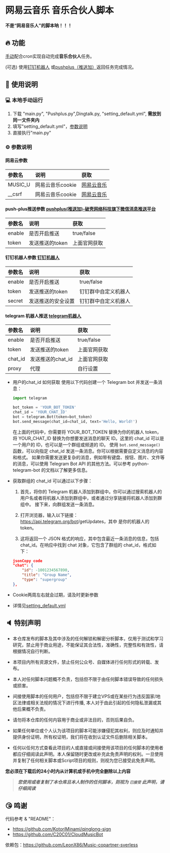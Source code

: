 # 网易云音乐 音乐合伙人脚本

**不是“网易音乐人”的脚本呐！！！**

## 🔥 功能

[手动](#-本地手动运行)配合cron实现自动完成**音乐合伙人**任务。

(可选) 使用[钉钉机器人](https://open.dingtalk.com/document/robots/custom-robot-access/)
或[pushplus（推送加）](https://www.pushplus.plus/)返回任务完成情况。

## 📖 使用说明

### 💻 本地手动运行

1. 下载 "main.py", "Pushplus.py",Dingtalk.py, "setting_default.yml", **需放到同一文件夹内**
2. 填写"setting_default.yml"，[参数说明](#-参数说明)
3. 直接执行"main.py"

### ⚙ 参数说明

#### 网易云参数

| 参数名     | 说明          | 获取                              |
|:--------|:------------|:--------------------------------|
| MUSIC_U | 网易云音乐cookie | [网易云音乐](https://music.163.com/) |
| __csrf  | 网易云音乐cookie | [网易云音乐](https://music.163.com/) |

#### push-plus推送参数 [pushplus(推送加)-破壳网络科技旗下微信消息推送平台](https://www.pushplus.plus/)

| 参数名    | 说明         | 获取         |
|:-------|:-----------|:-----------|
| enable | 是否开启推送     | true/false |
| token  | 发送推送的token | 上面官网获取     |

#### 钉钉机器人参数 [钉钉机器人](https://open.dingtalk.com/document/robots/custom-robot-access/)

| 参数名    | 说明         | 获取         |
|:-------|:-----------|:-----------|
| enable | 是否开启推送     | true/false |
| token  | 发送推送的token | 钉钉群中自定义机器人 |
| secret | 发送推送的安全设置  | 钉钉群中自定义机器人 |

#### telegram 机器人推送 [telegram机器人](https://core.telegram.org/bots)

| 参数名    | 说明           | 获取         |
|:-------|:-------------|:-----------|
| enable | 是否开启推送       | true/false |
| token  | 发送推送的token   | 上面官网获取     |
| chat_id | 发送推送的chat_id | 上面官网获取     |
| proxy | 代理           | 自行设置       |

- 用户的chat_id 如何获取
  使用以下代码创建一个 Telegram bot 并发送一条消息：

  ``````python
  import telegram
  
  bot_token = 'YOUR_BOT_TOKEN'
  chat_id = 'YOUR_CHAT_ID'
  bot = telegram.Bot(token=bot_token)
  bot.send_message(chat_id=chat_id, text='Hello, World!')
  ``````

  在上面的代码中，你需要将 YOUR_BOT_TOKEN 替换为你的机器人 token，将 YOUR_CHAT_ID 替换为你想要发送消息的聊天 ID。这里的 chat_id 可以是一个用户的 ID，也可以是一个群组或频道的 ID。
  使用 `bot.send_message()` 函数，可以向指定 chat_id 发送一条消息。你可以根据需要自定义消息的内容和格式。
  如果你需要发送更复杂的消息，例如带有键盘、按钮、图片、文件等的消息，可以使用 Telegram Bot API 的其他方法。可以参考 python-telegram-bot 的文档以了解更多信息。
- 获取群组的 chat_id 可以通过以下步骤：

  1. 首先，将你的 Telegram 机器人添加到群组中。你可以通过搜索机器人的用户名或者将机器人添加到群组中，或者通过分享链接将机器人添加到群组中。
    接下来，向群组发送一条消息。

  2. 打开浏览器，输入以下链接：https://api.telegram.org/bot<YourBOTToken>/getUpdates，其中 <YourBOTToken> 是你的机器人的 token。

  3. 这将返回一个 JSON 格式的响应，其中包含最近一条消息的信息，包括 chat_id。在响应中找到 chat 对象，它包含了群组的 chat_id，格式如下：

    ``````json
    jsonCopy code
    "chat": {
        "id": -1001234567890,
        "title": "Group Name",
        "type": "supergroup"
    },
    ``````


- Cookie两周左右就会过期，请及时更新参数

* 详情见[setting_default.yml](./setting_default.yml)

## 🔈 特别声明

- 本仓库发布的脚本及其中涉及的任何解锁和解密分析脚本，仅用于测试和学习研究，禁止用于商业用途，不能保证其合法性，准确性，完整性和有效性，请根据情况自行判断。

- 本项目内所有资源文件，禁止任何公众号、自媒体进行任何形式的转载、发布。

- 本人对任何脚本问题概不负责，包括但不限于由任何脚本错误导致的任何损失或损害。

- 间接使用脚本的任何用户，包括但不限于建立VPS或在某些行为违反国家/地区法律或相关法规的情况下进行传播,
  本人对于由此引起的任何隐私泄漏或其他后果概不负责。

- 请勿将本仓库的任何内容用于商业或非法目的，否则后果自负。

- 如果任何单位或个人认为该项目的脚本可能涉嫌侵犯其权利，则应及时通知并提供身份证明，所有权证明，我们将在收到认证文件后删除相关脚本。

- 任何以任何方式查看此项目的人或直接或间接使用该项目的任何脚本的使用者都应仔细阅读此声明。本人保留随时更改或补充此免责声明的权利。一旦使用并复制了任何相关脚本或Script项目的规则，则视为您已接受此免责声明。

**您必须在下载后的24小时内从计算机或手机中完全删除以上内容**

> ***您使用或者复制了本仓库且本人制作的任何脚本，则视为 `已接受` 此声明，请仔细阅读***

## 😘 鸣谢

代码参考 & "README"：

- https://github.com/KotoriMinami/qinglong-sign
- https://github.com/C20C01/CloudMusicBot

依赖包：https://github.com/LeonX86/Music-copartner-sverless

